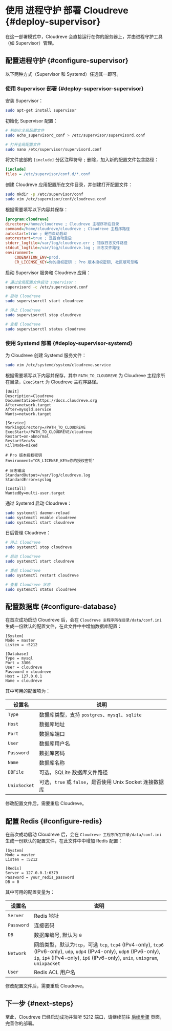 # 使用 进程守护 部署 Cloudreve {#deploy-supervisor}

在这一部署模式中，Cloudreve 会直接运行在你的服务器上，并由进程守护工具（如 Supervisor）管理。

## 配置进程守护 {#configure-supervisor}

以下两种方式（Supervisor 和 Systemd）任选其一即可。

### 使用 Supervisor 部署 {#deploy-supervisor-supervisor}

安装 Supervisor：

```bash
sudo apt-get install supervisor
```

初始化 Supervisor 配置：

```bash
# 初始化全局配置文件
sudo echo_supervisord_conf > /etc/supervisor/supervisord.conf

# 打开全局配置文件
sudo nano /etc/supervisor/supervisord.conf
```

将文件底部的 `[include]` 分区注释符号 `;` 删除，加入新的配置文件包含路径：

```ini
[include]
files = /etc/supervisor/conf.d/*.conf
```

创建 Cloudreve 应用配置所在文件目录，并创建打开配置文件：

```bash
sudo mkdir -p /etc/supervisor/conf
sudo vim /etc/supervisor/conf/cloudreve.conf
```

根据需要填写以下内容并保存：

```ini
[program:cloudreve]
directory=/home/cloudreve ; Cloudreve 主程序所在目录
command=/home/cloudreve/cloudreve ; Cloudreve 主程序路径
autostart=true ; 是否自动启动
autorestart=true ; 是否自动重启
stderr_logfile=/var/log/cloudreve.err ; 错误日志文件路径
stdout_logfile=/var/log/cloudreve.log ; 日志文件路径
environment=
    CODENATION_ENV=prod,
    CR_LICENSE_KEY=你的授权密钥 ; Pro 版本授权密钥, 社区版可忽略
```

启动 Supervisor 服务和 Cloudreve 应用：

```bash
# 通过全局配置文件启动 supervisor：
supervisord -c /etc/supervisord.conf

# 启动 Cloudreve
sudo supervisorctl start cloudreve

# 停止 Cloudreve
sudo supervisorctl stop cloudreve

# 查看 Cloudreve
sudo supervisorctl status cloudreve
```

### 使用 Systemd 部署 {#deploy-supervisor-systemd}

为 Cloudreve 创建 Systemd 服务文件：

```bash
sudo vim /etc/systemd/system/cloudreve.service
```

根据需要填写以下内容并保存，其中 `PATH_TO_CLOUDREVE` 为 Cloudreve 主程序所在目录，`ExecStart` 为 Cloudreve 主程序路径。

```ini{9,10}
[Unit]
Description=Cloudreve
Documentation=https://docs.cloudreve.org
After=network.target
After=mysqld.service
Wants=network.target

[Service]
WorkingDirectory=/PATH_TO_CLOUDREVE
ExecStart=/PATH_TO_CLOUDREVE/cloudreve
Restart=on-abnormal
RestartSec=5s
KillMode=mixed

# Pro 版本授权密钥
Environment="CR_LICENSE_KEY=你的授权密钥"

# 日志输出
StandardOutput=/var/log/cloudreve.log
StandardError=syslog

[Install]
WantedBy=multi-user.target
```

通过 Systemd 启动 Cloudreve：

```bash
sudo systemctl daemon-reload
sudo systemctl enable cloudreve
sudo systemctl start cloudreve
```

日后管理 Cloudreve：

```bash
# 停止 Cloudreve
sudo systemctl stop cloudreve

# 启动 Cloudreve
sudo systemctl start cloudreve

# 重启 Cloudreve
sudo systemctl restart cloudreve

# 查看 Cloudreve 状态
sudo systemctl status cloudreve
```

## 配置数据库 {#configure-database}

在首次成功启动 Cloudreve 后，会在 `Cloudreve 主程序所在目录/data/conf.ini` 生成一份默认的配置文件，在此文件中中增加数据库配置：

```ini{5-11}
[System]
Mode = master
Listen = :5212

[Database]
Type = mysql
Port = 3306
User = cloudreve
Password = cloudreve
Host = 127.0.0.1
Name = cloudreve
```

其中可用的配置项为：

| 设置名       | 说明                                                     |
| ------------ | -------------------------------------------------------- |
| `Type`       | 数据库类型，支持 `postgres`、`mysql`、`sqlite`           |
| `Host`       | 数据库地址                                               |
| `Port`       | 数据库端口                                               |
| `User`       | 数据库用户名                                             |
| `Password`   | 数据库密码                                               |
| `Name`       | 数据库名称                                               |
| `DBFile`     | 可选，SQLite 数据库文件路径                              |
| `UnixSocket` | 可选，`true` 或 `false`，是否使用 Unix Socket 连接数据库 |

修改配置文件后，需要重启 Cloudreve。

## 配置 Redis {#configure-redis}

在首次成功启动 Cloudreve 后，会在 `Cloudreve 主程序所在目录/data/conf.ini` 生成一份默认的配置文件，在此文件中中增加 Redis 配置：

```ini{5-8}
[System]
Mode = master
Listen = :5212

[Redis]
Server = 127.0.0.1:6379
Password = your_redis_password
DB = 0
```

其中可用的配置变量为：

| 设置名     | 说明                                                                                                                                                                                                   |
| ---------- | ------------------------------------------------------------------------------------------------------------------------------------------------------------------------------------------------------ |
| `Server`   | Redis 地址                                                                                                                                                                                             |
| `Password` | 连接密码                                                                                                                                                                                               |
| `DB`       | 数据库编号, 默认为 `0`                                                                                                                                                                                 |
| `Network`  | 网络类型，默认为`tcp`，可选 `tcp`, `tcp4` (IPv4-only), `tcp6` (IPv6-only), `udp`, `udp4` (IPv4-only), `udp6` (IPv6-only), `ip`, `ip4` (IPv4-only), `ip6` (IPv6-only), `unix`, `unixgram`, `unixpacket` |
| `User`     | Redis ACL 用户名                                                                                                                                                                                       |

修改配置文件后，需要重启 Cloudreve。

## 下一步 {#next-steps}

至此，Cloudreve 已经启动成功并监听 5212 端口，请继续前往 [后续步骤](./configure) 页面，完善你的部署。
